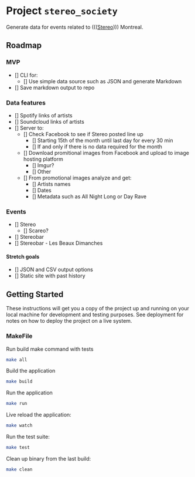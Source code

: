 # Project `stereo_society`

Generate data for events related to ((([Stereo](https://www.instagram.com/stereomontreal)))) Montreal.

## Roadmap

### MVP

- [] CLI for:
    - [] Use simple data source such as JSON and generate Markdown
- [] Save markdown output to repo

### Data features

- [] Spotify links of artists
- [] Soundcloud links of artists
- [] Server to:
    - [] Check Facebook to see if Stereo posted line up
        - [] Starting 15th of the month until last day for every 30 min 
        - [] If and only if there is no data required for the month
    - [] Download promitional images from Facebook and upload to image hosting platform
        - [] Imgur?
        - [] Other
    - [] From promotional images analyze and get:
        - [] Artists names
        - [] Dates
        - [] Metadata such as All Night Long or Day Rave

### Events

- [] Stereo
    - [] Scareo?
- [] Stereobar
- [] Stereobar - Les Beaux Dimanches

#### Stretch goals

- [] JSON and CSV output options
- [] Static site with past history

## Getting Started

These instructions will get you a copy of the project up and running on your local machine for development and testing purposes. See deployment for notes on how to deploy the project on a live system.

### MakeFile

Run build make command with tests
```bash
make all
```

Build the application
```bash
make build
```

Run the application
```bash
make run
```

Live reload the application:
```bash
make watch
```

Run the test suite:
```bash
make test
```

Clean up binary from the last build:
```bash
make clean
```
